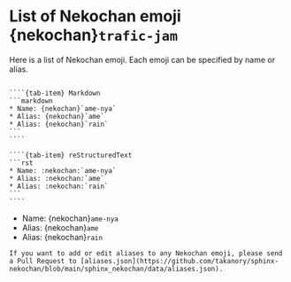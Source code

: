# List of Nekochan emoji {nekochan}`trafic-jam`

Here is a list of Nekochan emoji.
Each emoji can be specified by name or alias.

`````{tab-set}

````{tab-item} Markdown
```markdown
* Name: {nekochan}`ame-nya`
* Alias: {nekochan}`ame`
* Alias: {nekochan}`rain`
```
````

````{tab-item} reStructuredText
```rst
* Name: :nekochan:`ame-nya`
* Alias: :nekochan:`ame`
* Alias: :nekochan:`rain`
```
````

`````

* Name: {nekochan}`ame-nya`
* Alias: {nekochan}`ame`
* Alias: {nekochan}`rain`

```{tip}
If you want to add or edit aliases to any Nekochan emoji, please send a Pull Request to [aliases.json](https://github.com/takanory/sphinx-nekochan/blob/main/sphinx_nekochan/data/aliases.json).
```

```{_all_nekochan}
```
